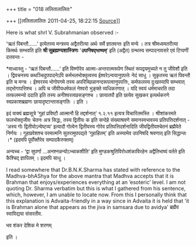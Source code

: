 +++
title = "018 ललितालालितः"

+++
[[ललितालालितः	2011-04-25, 18:22:15 [Source](https://groups.google.com/g/samskrita/c/8DOwK2GjMcM)]]



Here is what shrI V. Subrahmanian observed :-  

  

’ऋतं पिबन्तौ......’ इत्येतस्य मन्त्रस्य अद्वैतरीत्या अर्थः सर्वे ज्ञातवन्तः इति मन्ये । तत्र श्रीमध्वमतरीत्या किमर्थः सम्भवति इति **श्री सुब्रह्मण्यशास्त्रिणः** ’***उपनिषद्भाष्यम्***’ इति (अद्वैत) ग्रन्थस्य सम्पादनावसरे एवं टिप्पणीं दत्तवन्तः -  
  
*माध्वास्तु - ’ऋतं पिबन्तौ......’ इति विष्णोरेव आत्मा-अन्तरात्मरूपेण स्थितं रूपद्वयमुच्यते न तु जीवेशौ इति । द्विवचनस्य कथञ्चिदुपपादनेऽपि कर्मभलभोक्तृत्वस्य ईश्वरेऽन्वयानुपपत्तेः नेदं साधु । सुकृतस्य ऋतं पिवन्तौ इति च मन्त्रः । ईश्वरस्य भोगोपगमे तस्य अपरिच्छिन्नानन्दरूपत्वानुपपत्तिः, कर्मफलस्य दुःखस्यापि सम्भवात् तद्भोगापत्तिश्च । अपि च जीवीयधर्मफलं नेश्वरो भुङ्क्ते व्यधिकरणात् । यदि स्वयं धर्ममाचरति तदा तत्फलमन्यो ददाति इति तस्य अनीश्वरत्वप्रसङ्गश्च । छायातपौ इति छायेव सुखकर इत्यर्थकरणे स्वप्रकाशब्रह्मणः छायादृष्टान्तासङ्गतिः । इति ।  
  
इदं वाक्यं ब्रह्मसूत्रे ’गुहां प्रविष्टौ आत्मानौ हि तद्दर्शनात्’ १.२.११ इत्यत्र विचारितमस्ति । श्रीशांकरमते फलभोक्तृजीवः चेतनः अत्र सिद्धः, तस्य द्वितीयः क इति सन्देहे संख्याश्रवणे समानस्वभावस्य प्रतिपत्तिदर्शनात् - ’अस्य गोः द्वितीयोऽन्वेष्टव्य’ इत्यादौ गोत्वेन द्वितीयस्य गोरेव प्रतिपत्तिदर्शनादिति जीवद्वितीयश्चेतनं ब्रह्मैवेते निर्णयः । गुहाप्रवेशश्च परमात्मनि सुतरामुपपद्यते ’गुहाहितम्’ इति अस्यामेव उपनिषदि श्रवणात् इति सिद्धान्तः ।* (इदमपि पूर्वोक्तैरेव सम्पादकैरुक्तम्)  
  
अन्यच्च - ’द्वा सुपर्णा ...अनश्नन्नन्योऽभ्चाकशीति’ इति मुण्डकश्रुतिविरोधशंकाविरहेन अद्वैतिभाष्यं वर्तते इति कैश्चिद् ज्ञापितम् । इदमपि साधु ।  
  
I read somewhere that Dr.B.N.K.Sharma has stated with reference to the Madhva-bhAShya for the above mantra that Madhva accepts that it is Brahman that enjoys/experiences everything at an ’esoteric’ level. I am not quoting Dr. Sharma verbatim but this is what I gathered from his sentence, which, however, I am unable to locate now. From this I personally think that this explanation is Advaita-friendly in a way since in Advaita it is held that 'it is Brahman alone that appears as the jiva in samsara due to avidya' ब्रह्मैव स्वाविद्यया संसरतीव.  

  

भव शंकर देशिक मे शरणम्   

इति ।

